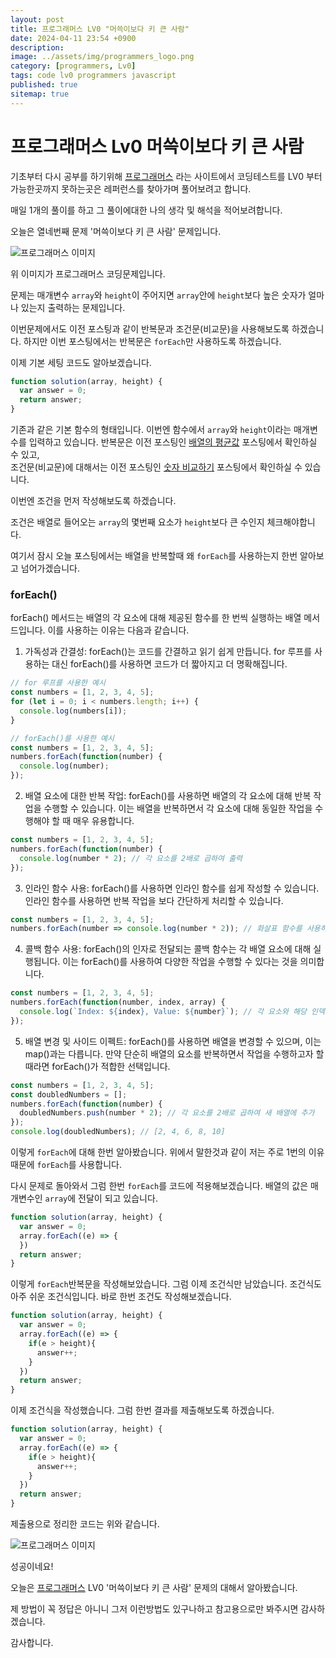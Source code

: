 ```yaml
---
layout: post
title: 프로그래머스 LV0 "머쓱이보다 키 큰 사람"
date: 2024-04-11 23:54 +0900
description: 
image: ../assets/img/programmers_logo.png
category: [programmers, Lv0]
tags: code lv0 programmers javascript
published: true
sitemap: true
---
```


# 프로그래머스 Lv0 머쓱이보다 키 큰 사람

  기초부터 다시 공부를 하기위해 [프로그래머스](https://programmers.co.kr/) 라는 사이트에서
  코딩테스트를 LV0 부터 가능한곳까지 못하는곳은 레퍼런스를 찾아가며 풀어보려고 합니다.
  
  매일 1개의 풀이를 하고 그 풀이에대한 나의 생각 및 해석을 적어보려합니다.

  오늘은 열네번째 문제 '머쓱이보다 키 큰 사람' 문제입니다.

  ![프로그래머스 이미지](https://spearboy.github.io/assets/img/머슥이_01.png)

  위 이미지가 프로그래머스 코딩문제입니다.
  
  문제는 매개변수 `array`와 `height`이 주어지면 `array`안에 `height`보다 높은 숫자가 얼마나 있는지 출력하는 문제입니다.

  이번문제에서도 이전 포스팅과 같이 반복문과 조건문(비교문)을 사용해보도록 하겠습니다.
  하지만 이번 포스팅에서는 반복문은 `forEach`만 사용하도록 하겠습니다.

  이제 기본 세팅 코드도 알아보겠습니다.
  
```javascript
function solution(array, height) {
  var answer = 0;
  return answer;
}
``` 
기존과 같은 기본 함수의 형태입니다. 이번엔 함수에서 `array`와 `height`이라는 매개변수를 입력하고 있습니다.
반복문은 이전 포스팅인 [배열의 평균값](https://spearboy.github.io/posts/programmers_8/#반복문이란) 포스팅에서 확인하실 수 있고,   
조건문(비교문)에 대해서는 이전 포스팅인 [숫자 비교하기](https://spearboy.github.io/posts/programmers_5/#비교문if문) 포스팅에서 확인하실 수 있습니다.   

이번엔 조건을 먼저 작성해보도록 하겠습니다.

조건은 배열로 들어오는 `array`의 몇번째 요소가 `height`보다 큰 수인지 체크해야합니다.

여기서 잠시 오늘 포스팅에서는 배열을 반복할때 왜 `forEach`를 사용하는지 한번 알아보고 넘어가겠습니다.

### forEach()
forEach() 메서드는 배열의 각 요소에 대해 제공된 함수를 한 번씩 실행하는 배열 메서드입니다. 이를 사용하는 이유는 다음과 같습니다.
  1. 가독성과 간결성: forEach()는 코드를 간결하고 읽기 쉽게 만듭니다. for 루프를 사용하는 대신 forEach()를 사용하면 코드가 더 짧아지고 더 명확해집니다.
```javascript
// for 루프를 사용한 예시
const numbers = [1, 2, 3, 4, 5];
for (let i = 0; i < numbers.length; i++) {
  console.log(numbers[i]);
}

// forEach()를 사용한 예시
const numbers = [1, 2, 3, 4, 5];
numbers.forEach(function(number) {
  console.log(number);
});
```
  2. 배열 요소에 대한 반복 작업: forEach()를 사용하면 배열의 각 요소에 대해 반복 작업을 수행할 수 있습니다. 이는 배열을 반복하면서 각 요소에 대해 동일한 작업을 수행해야 할 때 매우 유용합니다.
```javascript
const numbers = [1, 2, 3, 4, 5];
numbers.forEach(function(number) {
  console.log(number * 2); // 각 요소를 2배로 곱하여 출력
});
```
  3. 인라인 함수 사용: forEach()를 사용하면 인라인 함수를 쉽게 작성할 수 있습니다. 인라인 함수를 사용하면 반복 작업을 보다 간단하게 처리할 수 있습니다.
```javascript
const numbers = [1, 2, 3, 4, 5];
numbers.forEach(number => console.log(number * 2)); // 화살표 함수를 사용하여 인라인 함수 작성
```
  4. 콜백 함수 사용: forEach()의 인자로 전달되는 콜백 함수는 각 배열 요소에 대해 실행됩니다. 이는 forEach()를 사용하여 다양한 작업을 수행할 수 있다는 것을 의미합니다.
```javascript
const numbers = [1, 2, 3, 4, 5];
numbers.forEach(function(number, index, array) {
  console.log(`Index: ${index}, Value: ${number}`); // 각 요소와 해당 인덱스 출력
});
```
  5. 배열 변경 및 사이드 이펙트: forEach()를 사용하면 배열을 변경할 수 있으며, 이는 map()과는 다릅니다. 만약 단순히 배열의 요소를 반복하면서 작업을 수행하고자 할 때라면 forEach()가 적합한 선택입니다.
```javascript
const numbers = [1, 2, 3, 4, 5];
const doubledNumbers = [];
numbers.forEach(function(number) {
  doubledNumbers.push(number * 2); // 각 요소를 2배로 곱하여 새 배열에 추가
});
console.log(doubledNumbers); // [2, 4, 6, 8, 10]
```

이렇게 `forEach`에 대해 한번 알아봤습니다. 위에서 말한것과 같이 저는 주로 1번의 이유때문에 `forEach`를 사용합니다.

다시 문제로 돌아와서 그럼 한번 `forEach`를 코드에 적용해보겠습니다. 배열의 값은 매개변수인 `array`에 전달이 되고 있습니다.
```javascript
function solution(array, height) {
  var answer = 0;
  array.forEach((e) => {
  })
  return answer;
}
``` 
이렇게 `forEach`반복문을 작성해보았습니다. 그럼 이제 조건식만 남았습니다. 조건식도 아주 쉬운 조건식입니다. 바로 한번 조건도 작성해보겠습니다.
```javascript
function solution(array, height) {
  var answer = 0;
  array.forEach((e) => {
    if(e > height){
      answer++;
    }
  })
  return answer;
}
``` 
이제 조건식을 작성했습니다. 그럼 한번 결과를 제출해보도록 하겠습니다.

```javascript
function solution(array, height) {
  var answer = 0;
  array.forEach((e) => {
    if(e > height){
      answer++;
    }
  })
  return answer;
}
``` 
제출용으로 정리한 코드는 위와 같습니다.

![프로그래머스 이미지](https://spearboy.github.io/assets/img/머슥이_02.png)

성공이네요!

오늘은 [프로그래머스](https://programmers.co.kr/) LV0 '머쓱이보다 키 큰 사람' 문제의 대해서 알아봤습니다.

제 방법이 꼭 정답은 아니니 그저 이런방법도 있구나하고 참고용으로만 봐주시면 감사하겠습니다.

감사합니다.